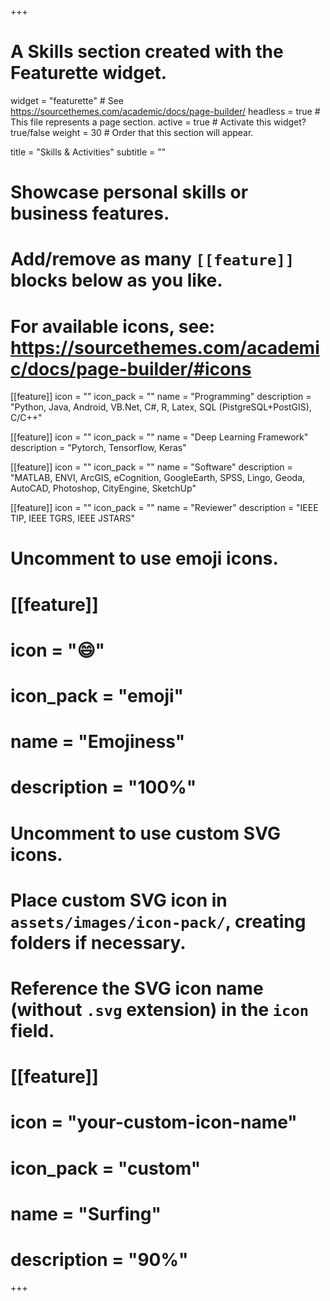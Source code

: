 +++
# A Skills section created with the Featurette widget.
widget = "featurette"  # See https://sourcethemes.com/academic/docs/page-builder/
headless = true  # This file represents a page section.
active = true  # Activate this widget? true/false
weight = 30  # Order that this section will appear.

title = "Skills & Activities"
subtitle = ""

# Showcase personal skills or business features.
# 
# Add/remove as many `[[feature]]` blocks below as you like.
# 
# For available icons, see: https://sourcethemes.com/academic/docs/page-builder/#icons

[[feature]]
  icon = ""
  icon_pack = ""
  name = "Programming"
  description = "Python, Java, Android, VB.Net, C#, R, Latex, SQL (PistgreSQL+PostGIS), C/C++"
    
[[feature]]
  icon = ""
  icon_pack = ""
  name = "Deep Learning Framework"
  description = "Pytorch, Tensorflow, Keras"

[[feature]]
  icon = ""
  icon_pack = ""
  name = "Software"
  description = "MATLAB, ENVI, ArcGIS, eCognition, GoogleEarth, SPSS, Lingo, Geoda, AutoCAD, Photoshop, CityEngine, SketchUp" 

[[feature]]
  icon = ""
  icon_pack = ""
  name = "Reviewer"
  description = "IEEE TIP, IEEE TGRS, IEEE JSTARS"  

# Uncomment to use emoji icons.
# [[feature]]
#  icon = ":smile:"
#  icon_pack = "emoji"
#  name = "Emojiness"
#  description = "100%"  

# Uncomment to use custom SVG icons.
# Place custom SVG icon in `assets/images/icon-pack/`, creating folders if necessary.
# Reference the SVG icon name (without `.svg` extension) in the `icon` field.
# [[feature]]
#  icon = "your-custom-icon-name"
#  icon_pack = "custom"
#  name = "Surfing"
#  description = "90%"

+++
